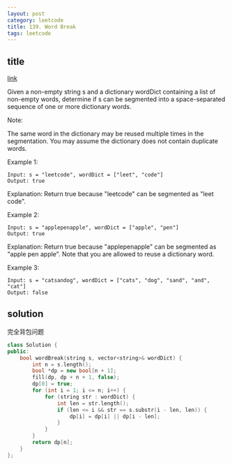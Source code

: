 ```yaml
---
layout: post
category: leetcode
title: 139. Word Break
tags: leetcode
---
```


## title

[link](https://leetcode.com/problems/word-break/description/)


Given a non-empty string s and a dictionary wordDict containing a list of non-empty words, determine if s can be segmented into a space-separated sequence of one or more dictionary words.

Note:

The same word in the dictionary may be reused multiple times in the segmentation.
You may assume the dictionary does not contain duplicate words.

Example 1:

    Input: s = "leetcode", wordDict = ["leet", "code"]
    Output: true

Explanation: Return true because "leetcode" can be segmented as "leet code".

Example 2:

    Input: s = "applepenapple", wordDict = ["apple", "pen"]
    Output: true
Explanation: Return true because "applepenapple" can be segmented as "apple pen apple".
             Note that you are allowed to reuse a dictionary word.

Example 3:
 
    Input: s = "catsandog", wordDict = ["cats", "dog", "sand", "and", "cat"]
    Output: false

## solution
完全背包问题
```c++
class Solution {
public:
	bool wordBreak(string s, vector<string>& wordDict) {
		int n = s.length();
		bool *dp = new bool[n + 1];
		fill(dp, dp + n + 1, false);
		dp[0] = true;
		for (int i = 1; i <= n; i++) {
			for (string str : wordDict) {
				int len = str.length();
				if (len <= i && str == s.substr(i - len, len)) {
					dp[i] = dp[i] || dp[i - len];
				}
			}
		}
		return dp[n];
	}
};
```